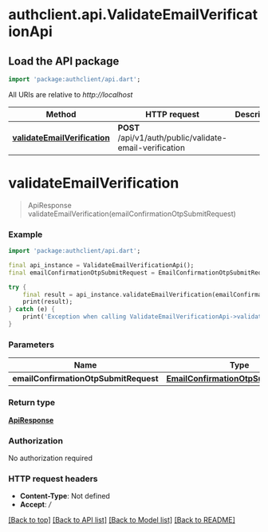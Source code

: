 # authclient.api.ValidateEmailVerificationApi

## Load the API package
```dart
import 'package:authclient/api.dart';
```

All URIs are relative to *http://localhost*

Method | HTTP request | Description
------------- | ------------- | -------------
[**validateEmailVerification**](ValidateEmailVerificationApi.md#validateemailverification) | **POST** /api/v1/auth/public/validate-email-verification | 


# **validateEmailVerification**
> ApiResponse validateEmailVerification(emailConfirmationOtpSubmitRequest)



### Example
```dart
import 'package:authclient/api.dart';

final api_instance = ValidateEmailVerificationApi();
final emailConfirmationOtpSubmitRequest = EmailConfirmationOtpSubmitRequest(); // EmailConfirmationOtpSubmitRequest | 

try {
    final result = api_instance.validateEmailVerification(emailConfirmationOtpSubmitRequest);
    print(result);
} catch (e) {
    print('Exception when calling ValidateEmailVerificationApi->validateEmailVerification: $e\n');
}
```

### Parameters

Name | Type | Description  | Notes
------------- | ------------- | ------------- | -------------
 **emailConfirmationOtpSubmitRequest** | [**EmailConfirmationOtpSubmitRequest**](EmailConfirmationOtpSubmitRequest.md)|  | 

### Return type

[**ApiResponse**](ApiResponse.md)

### Authorization

No authorization required

### HTTP request headers

 - **Content-Type**: Not defined
 - **Accept**: */*

[[Back to top]](#) [[Back to API list]](../README.md#documentation-for-api-endpoints) [[Back to Model list]](../README.md#documentation-for-models) [[Back to README]](../README.md)

